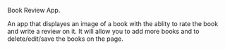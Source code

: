 Book Review App.

An app that displayes an image of a book with the ablity to rate the book and write a review on it. It will allow you to add more books and to delete/edit/save the books on the page. 




